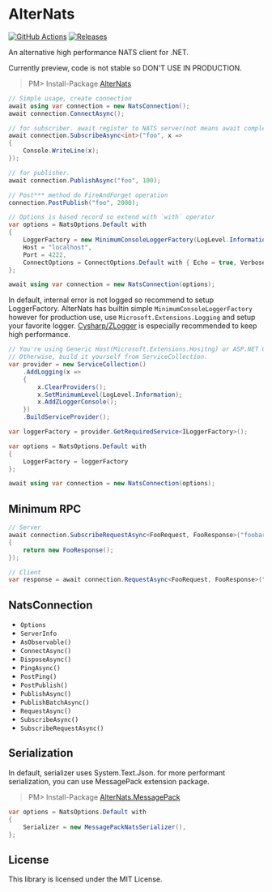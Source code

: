 # AlterNats
[![GitHub Actions](https://github.com/Cysharp/AlterNats/workflows/Build-Debug/badge.svg)](https://github.com/Cysharp/AlterNats/actions) [![Releases](https://img.shields.io/github/release/Cysharp/AlterNats.svg)](https://github.com/Cysharp/AlterNats/releases)

An alternative high performance NATS client for .NET.

Currently preview, code is not stable so DON'T USE IN PRODUCTION.

> PM> Install-Package [AlterNats](https://www.nuget.org/packages/AlterNats)

```csharp
// Simple usage, create connection
await using var connection = new NatsConnection();
await connection.ConnectAsync();

// for subscriber. await register to NATS server(not means await complete)
await connection.SubscribeAsync<int>("foo", x =>
{
    Console.WriteLine(x);
});

// for publisher.
await connection.PublishAsync("foo", 100);

// Post*** method do FireAndForget operation
connection.PostPublish("foo", 2000);
```

```csharp
// Options is based record so extend with `with` operator
var options = NatsOptions.Default with
{
    LoggerFactory = new MinimumConsoleLoggerFactory(LogLevel.Information),
    Host = "localhost",
    Port = 4222,
    ConnectOptions = ConnectOptions.Default with { Echo = true, Verbose = false }
};

await using var connection = new NatsConnection(options);
```

In default, internal error is not logged so recommend to setup LoggerFactory. AlterNats has builtin simple `MinimumConsoleLoggerFactory` however for production use, use `Microsoft.Extensions.Logging` and setup your favorite logger. [Cysharp/ZLogger](https://github.com/Cysharp/ZLogger/) is especially recommended to keep high performance.

```csharp
// You're using Generic Host(Microsoft.Extensions.Hositng) or ASP.NET Core, you can get ILoggerFactory from the built-in pipeline.
// Otherwise, build it yourself from ServiceCollection.
var provider = new ServiceCollection()
    .AddLogging(x =>
    {
        x.ClearProviders();
        x.SetMinimumLevel(LogLevel.Information);
        x.AddZLoggerConsole();
    })
    .BuildServiceProvider();

var loggerFactory = provider.GetRequiredService<ILoggerFactory>();

var options = NatsOptions.Default with
{
    LoggerFactory = loggerFactory
};

await using var connection = new NatsConnection(options);
```

Minimum RPC
---
```csharp
// Server
await connection.SubscribeRequestAsync<FooRequest, FooResponse>("foobar.key", req =>
{
    return new FooResponse();
});

// Client
var response = await connection.RequestAsync<FooRequest, FooResponse>("foobar.key", new FooRequest());
```

NatsConnection
---

* `Options`
* `ServerInfo`
* `AsObservable()`
* `ConnectAsync()`
* `DisposeAsync()`
* `PingAsync()`
* `PostPing()`
* `PostPublish()`
* `PublishAsync()`
* `PublishBatchAsync()`
* `RequestAsync()`
* `SubscribeAsync()`
* `SubscribeRequestAsync()`

Serialization
---
In default, serializer uses System.Text.Json. for more performant serialization, you can use MessagePack extension package.

> PM> Install-Package [AlterNats.MessagePack](https://www.nuget.org/packages/AlterNats.MessagePack)

```csharp
var options = NatsOptions.Default with
{
    Serializer = new MessagePackNatsSerializer(),
};
```

License
---
This library is licensed under the MIT License.
